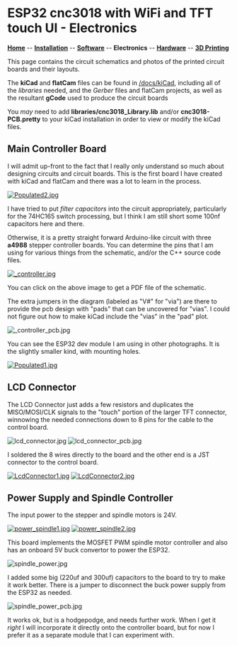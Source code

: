 # ESP32 cnc3018 with WiFi and TFT touch UI - Electronics

**[Home](readme.md)** --
**[Installation](installation.md)** --
**[Software](software.md)** --
**Electronics** --
**[Hardware](hardware.md)** --
**[3D Printing](3dPrinting.md)**

This page contains the circuit schematics and photos of the printed
circuit boards and their layouts.

The **kiCad** and **flatCam** files can be found in [/docs/kiCad](kiCad), including
all of the *libraries* needed, and the *Gerber* files and flatCam projects, as well
as the resultant **gCode** used to produce the circuit boards

You *may* need to add **libraries/cnc3018_Library.lib** and/or **cnc3018-PCB.pretty**
to your kiCad installation in order to view or modify the kiCad files.


## Main Controller Board

I will admit up-front to the fact that I really only understand so much
about designing circuits and circuit boards.   This is the first board I
have created with kiCad and flatCam and there was a lot to learn in the
process.

[![Populated2.jpg](images/Populated2.jpg)](images/Populated2_large.jpg)

I have tried to put *filter capacitors* into the circuit appropriately,
particularly for the 74HC165 switch processing, but I think I am still
short some 100nf capacitors here and there.

Otherwise, it is a pretty straight forward Arduino-like circuit
with three **a4988** stepper controller boards.  You can determine
the pins that I am using for various things from the schematic, and/or
the C++ source code files.

[![_controller.jpg](kiCad/_controller.jpg)](kiCad/_controller.pdf)

You can click on the above image to get a PDF file of the schematic.

The extra jumpers in the diagram (labeled as "V#" for "via") are there
to provide the pcb design with "pads" that can be uncovered for "vias".
I could not figure out how to make kiCad include the "vias" in the
"pad" plot.

![_controller_pcb.jpg](kiCad/_controller_pcb.jpg)

You can see the ESP32 dev module I am using in other photographs.
It is the slightly smaller kind, with mounting holes.

[![Populated1.jpg](images/Populated1.jpg)](images/Populated1_large.jpg)


## LCD Connector

The LCD Connector just adds a few resistors and duplicates
the MISO/MOSI/CLK signals to the "touch" portion of the larger
TFT connector, winnowing the needed connections down to 8 pins
for the cable to the control board.

![lcd_connector.jpg](kiCad/lcd_connector.jpg)
![lcd_connector_pcb.jpg](kiCad/lcd_connector_pcb.jpg)

I soldered the 8 wires directly to the board and the other
end is a JST connector to the control board.

[![LcdConnector1.jpg](images/LcdConnector1.jpg)](images/LcdConnector1_large.jpg)
[![LcdConnector2.jpg](images/LcdConnector2.jpg)](images/LcdConnector2_large.jpg)

## Power Supply and Spindle Controller

The input power to the stepper and spindle motors is 24V.

[![power_spindle1.jpg](images/power_spindle1.jpg)](images/power_spindle1_large.jpg)
[![power_spindle2.jpg](images/power_spindle2.jpg)](images/power_spindle2_large.jpg)

This board implements the MOSFET PWM spindle motor controller
and also has an onboard 5V buck convertor to power the ESP32.

![spindle_power.jpg](kiCad/spindle_power.jpg)

I added some big (220uf and 300uf) capacitors to the board to
try to make it work better.  There is a jumper to disconnect
the buck power supply from the ESP32 as needed.

![spindle_power_pcb.jpg](kiCad/spindle_power_pcb.jpg)

It works ok, but is a hodgepodge, and needs further work.
When I get it *right* I will incorporate it directly onto
the controller board, but for now I prefer it as a separate
module that I can experiment with.
